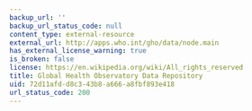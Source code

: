 ```yaml
---
backup_url: ''
backup_url_status_code: null
content_type: external-resource
external_url: http://apps.who.int/gho/data/node.main
has_external_license_warning: true
is_broken: false
license: https://en.wikipedia.org/wiki/All_rights_reserved
title: Global Health Observatory Data Repository
uid: 72d11afd-d8c3-43b8-a666-a8fbf893e418
url_status_code: 200
---
```

